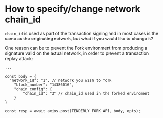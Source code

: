 # How to specify/change network chain\_id

`chain_id` is used as part of the transaction signing and in most cases is the same as the originating network, but what if you would like to change it?&#x20;

One reason can be to prevent the Fork environment from producing a signature valid on the actual network, in order to prevent a transaction replay attack:

```tsx
...

const body = {
  "network_id": "1", // network you wish to fork
	"block_number": "14386016",
	"chain_config": {
		"chain_id": "3" // chain_id used in the forked enviroment
	}
}

const resp = await axios.post(TENDERLY_FORK_API, body, opts);
```

